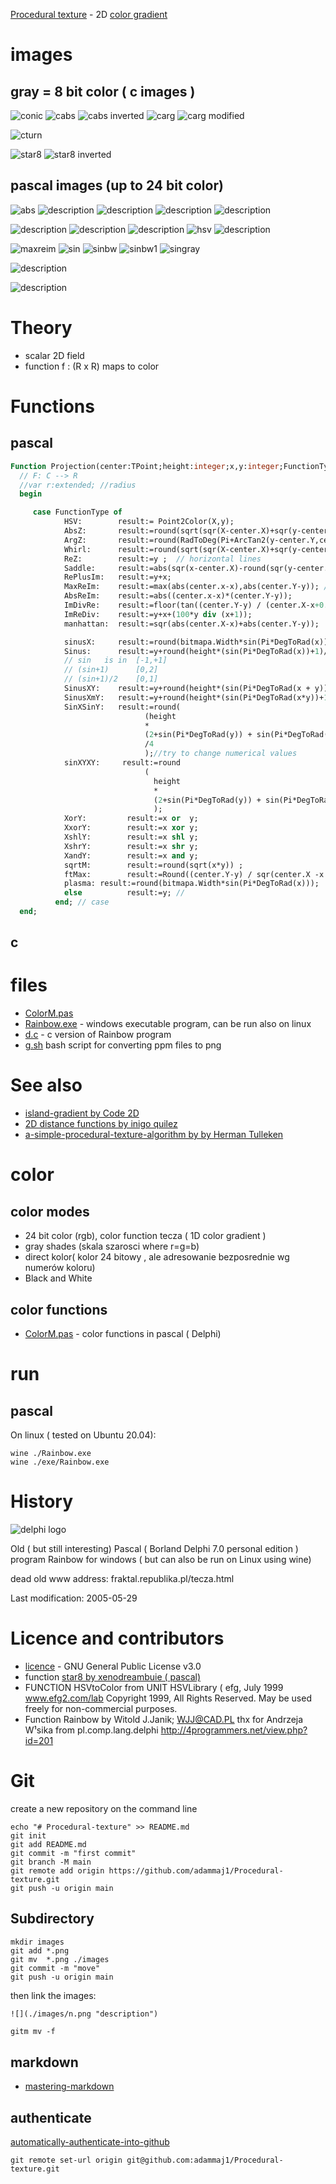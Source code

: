 [Procedural texture](https://en.wikipedia.org/wiki/Procedural_texture) - 2D [color gradient](https://en.wikipedia.org/wiki/Color_gradient)



# images

## gray = 8 bit color ( c images ) 
![](./images/conic.png "conic") 
![](./images/cabs.png "cabs") 
![](./images/cabsi.png "cabs inverted") 
![](./images/carg.png "carg") 
![](./images/cargm.png "carg modified") 

![](./images/cturn.png "cturn") 


![](./images/star8.png "star8") 
![](./images/star8i.png "star8 inverted") 

## pascal images (up to 24 bit color)

![](./images/absz.jpg "abs") 
![](./images/b.jpg "description") 
![](./images/c.jpg "description") 
![](./images/d.jpg "description") 
![](./images/e.jpg "description") 


![](./images/f.jpg "description") 
![](./images/g.jpg "description") 
![](./images/h.jpg "description") 
![](./images/hsv.jpg "hsv") 
![](./images/l.jpg "description") 


![](./images/maxreim.jpg "maxreim") 
![](./images/sin.jpg "sin") 
![](./images/sinbw.jpg "sinbw") 
![](./images/sinbw1.jpg "sinbw1") 
![](./images/singray.jpg "singray") 



![](./images/whirl.jpg "description") 

![](./images/Jacco179SinXSinY.jpg "description") 



# Theory
* scalar 2D field 
* function f : (R x R) maps to  color


# Functions

## pascal

```pascal
Function Projection(center:TPoint;height:integer;x,y:integer;FunctionType:TFunctionType):integer;
  // F: C --> R
  //var r:extended; //radius
  begin

     case FunctionType of
            HSV:        result:= Point2Color(X,y);
            AbsZ:       result:=round(sqrt(sqr(X-center.X)+sqr(y-center.Y)));
            ArgZ:       result:=round(RadToDeg(Pi+ArcTan2(y-center.Y,center.X-x)));
            Whirl:      result:=round(sqrt(sqr(X-center.X)+sqr(y-center.Y))+RadToDeg(2*Pi+ArcTan2(y-center.Y,center.X-x)));
            ReZ:        result:=y ;  // horizontal lines
            Saddle:     result:=abs(sqr(x-center.X)-round(sqr(y-center.y) / 2)) ;
            RePlusIm:   result:=y+x;
            MaxReIm:    result:=max(abs(center.x-x),abs(center.Y-y)); // or
            AbsReIm:    result:=abs((center.x-x)*(center.Y-y));           // biomorph
            ImDivRe:    result:=floor(tan((center.Y-y) / (center.X-x+0.000001)));  //
            ImReDiv:    result:=y+x+(100*y div (x+1));
            manhattan:  result:=sqr(abs(center.X-x)+abs(center.Y-y));                                                              // ClientHeight*(sin+1)/2= [0,ClientHeight]

            sinusX:     result:=round(bitmapa.Width*sin(Pi*DegToRad(x)));
            Sinus:      result:=y+round(height*(sin(Pi*DegToRad(x))+1)/8);
            // sin   is in  [-1,+1]
            // (sin+1)      [0,2]
            // (sin+1)/2    [0,1]
            SinusXY:    result:=y+round(height*(sin(Pi*DegToRad(x + y))+1)/8);
            SinusXmY:   result:=y+round(height*(sin(Pi*DegToRad(x*y))+1)/8);
            SinXSinY:   result:=round(
                              (height
                              *
                              (2+sin(Pi*DegToRad(y)) + sin(Pi*DegToRad(x))))
                              /4
                              );//try to change numerical values
            sinXYXY:     result:=round
                              (
                                height
                                *
                                (2+sin(Pi*DegToRad(y)) + sin(Pi*DegToRad(x))+sin(Pi*DegToRad(x+y)))/8
                                );
            XorY:         result:=x or  y;
            XxorY:        result:=x xor y;
            XshlY:        result:=x shl y;
            XshrY:        result:=x shr y;
            XandY:        result:=x and y;
            sqrtM:        result:=round(sqrt(x*y)) ;
            ftMax:        result:=Round((center.Y-y) / sqr(center.X -x + 0.0001));
            plasma: result:=round(bitmapa.Width*sin(Pi*DegToRad(x)));
            else          result:=y; //
          end; // case
  end;

```
## c


# files
* [ColorM.pas](./src/pas/ColorM.pas)  
* [Rainbow.exe](./exe/Rainbow.exe) - windows executable program, can be run also on linux
* [d.c](./src/c/d.c) - c version of Rainbow program
* [g.sh](./src/c/g.sh) bash script for converting ppm files to png


# See also
* [island-gradient by Code 2D](https://code2d.wordpress.com/2020/07/21/island-gradient/)
* [2D distance functions by inigo quilez ](https://www.iquilezles.org/www/articles/distfunctions2d/distfunctions2d.htm)
* [a-simple-procedural-texture-algorithm by by Herman Tulleken ](http://www.code-spot.co.za/2008/11/07/a-simple-procedural-texture-algorithm/)

# color
## color modes
* 24 bit color (rgb), color function tecza ( 1D color gradient ) 
* gray shades (skala szarosci where r=g=b)
* direct kolor( kolor 24 bitowy , ale adresowanie bezposrednie wg numerów koloru)
* Black and White 

## color functions
* [ColorM.pas](./src/pas/ColorM.pas) - color functions in pascal ( Delphi)






# run

## pascal

On linux ( tested on Ubuntu 20.04): 
```
wine ./Rainbow.exe
wine ./exe/Rainbow.exe

```




# History

![](./images/delphi.gif "delphi logo")   

Old ( but still interesting) Pascal ( Borland Delphi 7.0 personal edition )  program Rainbow for windows ( but can also be run on Linux using wine)

dead old www address: fraktal.republika.pl/tecza.html

Last modification: 2005-05-29 





# Licence and contributors
* [licence](LICENCE) - GNU General Public License v3.0
* function [star8 by xenodreambuie ( pascal) ](https://fractalforums.org/programming/11/how-many-different-ways-are-there-to-show-such-set/3874/msg25389#msg25389)
* FUNCTION HSVtoColor from UNIT HSVLibrary ( efg, July 1999  www.efg2.com/lab  Copyright 1999, All Rights Reserved. May be used freely for non-commercial purposes.
* Function Rainbow by  Witold J.Janik; WJJ@CAD.PL thx for  Andrzeja W¹sika from pl.comp.lang.delphi  http://4programmers.net/view.php?id=201
  

# Git


create a new repository on the command line

```git
echo "# Procedural-texture" >> README.md
git init
git add README.md
git commit -m "first commit"
git branch -M main
git remote add origin https://github.com/adammaj1/Procedural-texture.git
git push -u origin main
```               



## Subdirectory

```git
mkdir images
git add *.png
git mv  *.png ./images
git commit -m "move"
git push -u origin main
```
then link the images:

```txt
![](./images/n.png "description") 

```

```git
gitm mv -f 
```

## markdown
* [mastering-markdown](https://guides.github.com/features/mastering-markdown/)

## authenticate

[automatically-authenticate-into-github](https://stackoverflow.com/questions/28298861/how-to-automatically-authenticate-into-github-from-git-bash-using-my-public-and)  

```git
git remote set-url origin git@github.com:adammaj1/Procedural-texture.git
```
